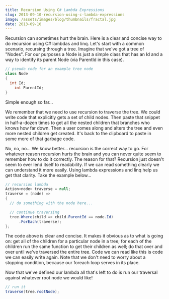 ```yaml
---
title: Recursion Using C# Lambda Expressions
slug: 2013-09-10-recursion-using-c-lambda-expressions
image: /assets/images/blog/thumbnails/fractal.jpg
date: 2013-09-10
---
```

Recursion can sometimes hurt the brain. Here is a clear and concise way to do recursion using C# lambdas and linq. 
Let's sta<!--more-->rt with a common scenario, recursing through a tree. Imagine that we've got a tree of "Nodes". For 
our purposes a Node is just a simple class that has an Id and a way to identify its parent Node (via ParentId in this case).

```csharp
// pseudo code for an example tree node
class Node 
{
  int Id;
    int ParentId;
}
```

Simple enough so far...  

We remember that we need to use recursion to traverse the tree. We could write code that explicitly gets a set 
of child nodes. Then paste that snippet in half-a-dozen times to get all the nested children that branches who knows 
how far down. Then a user comes along and alters the tree and even more nested children get created. It's back to the 
clipboard to paste in some more of that garbage code.

No, no, no... We know better... recursion is the correct way to go. For whatever reason recursion hurts the brain and 
you can never quite seem to remember how to do it correctly. The reason for that? Recursion just doesn't seem to ever 
lend itself to readability. If we can read something clearly we can understand it more easily. Using lambda expressions 
and linq help us get that clarity. Take the example below...

```csharp
// recursion lambda
Action<node> traverse = null;
traverse = (node) =>
{
  // do something with the node here...

  // continue traversing
  tree.Where(child => child.ParentId == node.Id)
      .ForEach(traverse);
};
```

The code above is clear and concise. It makes it obvious as to what is going on: get all of the children for a particular 
node in a tree; for each of the children run the same function to get their children as well; do that over and over until
 we've traversed the entire tree. Code we can read like this is code we can easily write again. Note that we don't need 
to worry about a stopping condition, because our foreach loop serves in its place.

Now that we've defined our lambda all that's left to do is run our traversal against whatever root node we would like!

```csharp
// run it
traverse(tree.rootNode);
```